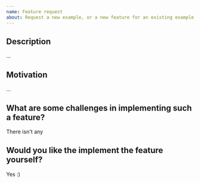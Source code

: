 ```yaml
---
name: Feature request
about: Request a new example, or a new feature for an existing example
---
```


## Description

...

## Motivation

...

## What are some challenges in implementing such a feature?

There isn't any

## Would you like the implement the feature yourself?

Yes :)
